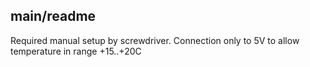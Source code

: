 ## main/readme
Required manual setup by screwdriver. Connection only to 5V to allow temperature in range +15..+20C

